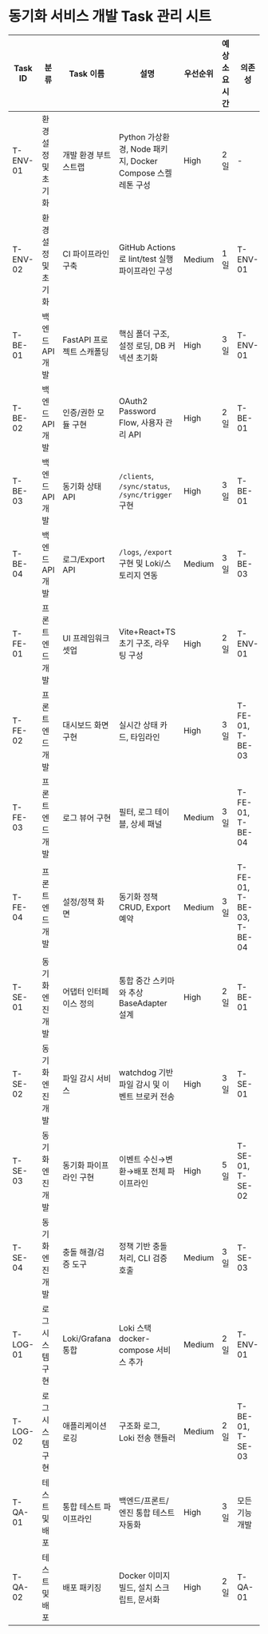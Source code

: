 # 동기화 서비스 개발 Task 관리 시트

| Task ID | 분류 | Task 이름 | 설명 | 우선순위 | 예상 소요시간 | 의존성 | Subtasks | 완료 조건 | 테스트 시나리오 |
| --- | --- | --- | --- | --- | --- | --- | --- | --- | --- |
| T-ENV-01 | 환경 설정 및 초기화 | 개발 환경 부트스트랩 | Python 가상환경, Node 패키지, Docker Compose 스켈레톤 구성 | High | 2일 | - | - 가상환경 스크립트 작성<br>- Docker Compose 초안 작성 | FastAPI/React dev 서버 구동, 기본 Docker 컨테이너 실행 | `make dev-up` 실행 시 백엔드/프론트 모두 기동 확인 |
| T-ENV-02 | 환경 설정 및 초기화 | CI 파이프라인 구축 | GitHub Actions로 lint/test 실행 파이프라인 구성 | Medium | 1일 | T-ENV-01 | - Workflow YAML 작성<br>- 캐시 전략 정의 | PR 생성 시 lint/test 자동 실행 | PR에 GitHub Actions 체크 통과 |
| T-BE-01 | 백엔드 API 개발 | FastAPI 프로젝트 스캐폴딩 | 핵심 폴더 구조, 설정 로딩, DB 커넥션 초기화 | High | 3일 | T-ENV-01 | - settings 모듈 구현<br>- DB 세션 팩토리 구성 | `/health` 엔드포인트 200 응답, DB 마이그레이션 성공 | `pytest tests/api/test_health.py` 통과 |
| T-BE-02 | 백엔드 API 개발 | 인증/권한 모듈 구현 | OAuth2 Password Flow, 사용자 관리 API | High | 2일 | T-BE-01 | - 사용자 모델/스키마 작성<br>- 토큰 발급 로직 구현 | 로그인, 토큰 검증, 권한 체크 동작 | 인증 관련 pytest 통과 |
| T-BE-03 | 백엔드 API 개발 | 동기화 상태 API | `/clients`, `/sync/status`, `/sync/trigger` 구현 | High | 3일 | T-BE-01 | - Service 레이어 작성<br>- Redis 이벤트 연동 | API 스펙 문서와 응답 일치 | 단위/통합 테스트 + OpenAPI 확인 |
| T-BE-04 | 백엔드 API 개발 | 로그/Export API | `/logs`, `/export` 구현 및 Loki/스토리지 연동 | Medium | 3일 | T-BE-03 | - Loki 쿼리 래퍼<br>- Export 파이프라인 | 로그 검색/Export 성공 | pytest + 통합 시나리오 |
| T-FE-01 | 프론트엔드 개발 | UI 프레임워크 셋업 | Vite+React+TS 초기 구조, 라우팅 구성 | High | 2일 | T-ENV-01 | - 페이지 레이아웃 컴포넌트<br>- 공통 스타일 시스템 | 기본 페이지 렌더링, 라우팅 정상 | `pnpm test` 및 스냅샷 통과 |
| T-FE-02 | 프론트엔드 개발 | 대시보드 화면 구현 | 실시간 상태 카드, 타임라인 | High | 3일 | T-FE-01, T-BE-03 | - WebSocket 훅<br>- 상태 카드 컴포넌트 | 실시간 상태 업데이트 표시 | Cypress/Playwright 시나리오 |
| T-FE-03 | 프론트엔드 개발 | 로그 뷰어 구현 | 필터, 로그 테이블, 상세 패널 | Medium | 3일 | T-FE-01, T-BE-04 | - 필터 폼<br>- 로그 테이블 | 로그 검색 및 상세 보기 동작 | E2E 테스트로 필터링 확인 |
| T-FE-04 | 프론트엔드 개발 | 설정/정책 화면 | 동기화 정책 CRUD, Export 예약 | Medium | 3일 | T-FE-01, T-BE-03, T-BE-04 | - 폼 컴포넌트<br>- 일정 예약 UI | 정책 변경 저장, Export 예약 성공 | Playwright 폼 제출 테스트 |
| T-SE-01 | 동기화 엔진 개발 | 어댑터 인터페이스 정의 | 통합 중간 스키마와 추상 BaseAdapter 설계 | High | 2일 | T-BE-01 | - BaseAdapter 클래스<br>- 변환 스키마 정의 | 각 어댑터가 인터페이스 준수 | 단위 테스트로 Mock 어댑터 검증 |
| T-SE-02 | 동기화 엔진 개발 | 파일 감시 서비스 | watchdog 기반 파일 감시 및 이벤트 브로커 전송 | High | 3일 | T-SE-01 | - 감시 매니저<br>- Redis Streams 퍼블리셔 | 파일 변경 시 이벤트 생성 | pytest로 파일 변경 모의 테스트 |
| T-SE-03 | 동기화 엔진 개발 | 동기화 파이프라인 구현 | 이벤트 수신→변환→배포 전체 파이프라인 | High | 5일 | T-SE-01, T-SE-02 | - 파서/변환 모듈<br>- 충돌 해결기 | 동기화 세션 성공/실패 상태 기록 | 통합 테스트로 멀티 클라이언트 시나리오 |
| T-SE-04 | 동기화 엔진 개발 | 충돌 해결/검증 도구 | 정책 기반 충돌 처리, CLI 검증 호출 | Medium | 3일 | T-SE-03 | - 정책 엔진<br>- CLI 커맨드 래퍼 | 충돌 사례별 정책 적용 | 시뮬레이션 테스트 |
| T-LOG-01 | 로그 시스템 구현 | Loki/Grafana 통합 | Loki 스택 docker-compose 서비스 추가 | Medium | 2일 | T-ENV-01 | - Loki 설정<br>- Grafana 대시보드 템플릿 | 로그 수집/조회 가능 | Docker 환경에서 로그 쿼리 테스트 |
| T-LOG-02 | 로그 시스템 구현 | 애플리케이션 로깅 | 구조화 로그, Loki 전송 핸들러 | Medium | 2일 | T-BE-01, T-SE-03 | - Python 로거 설정<br>- 프론트 로깅 API | 로그가 Loki에 정상 적재 | pytest + 수동 확인 |
| T-QA-01 | 테스트 및 배포 | 통합 테스트 파이프라인 | 백엔드/프론트/엔진 통합 테스트 자동화 | High | 3일 | 모든 기능 개발 | - docker-compose 통합 테스트<br>- k6 부하 테스트 | CI에서 통합 테스트 통과 | GitHub Actions 리포트 확인 |
| T-QA-02 | 테스트 및 배포 | 배포 패키징 | Docker 이미지 빌드, 설치 스크립트, 문서화 | High | 2일 | T-QA-01 | - Dockerfile 최적화<br>- install 스크립트 | 릴리스 패키지 생성, 설치 테스트 | 로컬 설치 시나리오 검증 |

